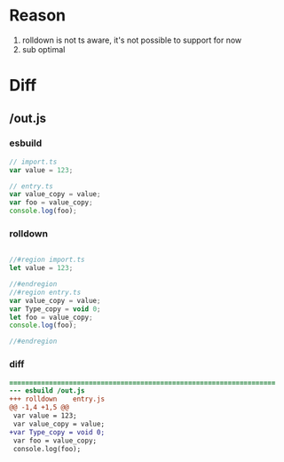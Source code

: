 # Reason
1. rolldown is not ts aware, it's not possible to support for now
2. sub optimal
# Diff
## /out.js
### esbuild
```js
// import.ts
var value = 123;

// entry.ts
var value_copy = value;
var foo = value_copy;
console.log(foo);
```
### rolldown
```js

//#region import.ts
let value = 123;

//#endregion
//#region entry.ts
var value_copy = value;
var Type_copy = void 0;
let foo = value_copy;
console.log(foo);

//#endregion
```
### diff
```diff
===================================================================
--- esbuild	/out.js
+++ rolldown	entry.js
@@ -1,4 +1,5 @@
 var value = 123;
 var value_copy = value;
+var Type_copy = void 0;
 var foo = value_copy;
 console.log(foo);

```